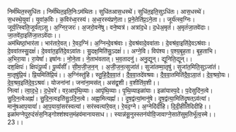

  
निर्म॑थित॒स्सुधि॑तः। निर्म॑थित॒इति॒निःऽम॑थितः। सुधि॑तआस॒धस्थे॑। सुधि॑त॒इति॒सुऽधि॑तः। आस॒धस्थे॑। स॒धस्थे॒युवा॑। युवा॑क॒विः। क॒विर॑ध्व॒रस्य॑। अ॒ध्व॒रस्य॑प्रणे॒ता। प्र॒ने॒तेति॑प्र॒ऽने॒ता।। जूर्य॑त्स्व॒ग्निः। जूर्य॒त्स्विति॒जूर्य॑त्ऽसु। अ॒ग्निर॒जरः॑। अ॒जरो॒वने॑षु। वने॒ष्वत्र॑। अत्रा॑द॒धे। द॒धेअ॒मृतं॑। अ॒मृतं॑जा॒तवे॑दाः। जा॒तवे॑दा॒इति॑जा॒तऽवे॑दाः।।  
अम॑थिष्ठां॒भार॑ता। भार॑तारे॒वत्। रे॒वद॒ग्निं। अ॒ग्निन्दे॒वश्र॑वाः। दे॒वश्र॑वादे॒ववा॑ताः। दे॒वश्र॑वा॒इति॑दे॒वऽश्र॑वाः। दे॒ववा॑तस्सु॒दक्षं॑। दे॒ववा॑त॒इति॑दे॒वऽवा॑तः। सु॒दक्ष॒मिति॑सु॒ऽदक्षं॑।। अग्ने॒वि। विप॑श्य। प॒श्य॒बृ॒ह॒ता। बृ॒ह॒ताभि। अ॒भिरा॒या। रा॒येषां॑। इषां॑नः। नो॒ने॒ता। ने॒ताभ॑वतात्। भ॒व॒तादनु॑। अनु॒द्यून्। द्यूनिति॒द्यून्।।  
दश॒क्षिपः॑। क्षिपः॑पू॒र्व्यं। पू॒र्व्यंसीं॑। सी॒म॒जी॒ज॒न॒न् । अ॒जी॒ज॒न॒त्सुजा॑तं। सुजा॑तम्मा॒तृषु॑। सुजा॑त॒मिति॒सुऽजा॑तं। मा॒तृषु॑प्रि॒यं। प्रि॒यमिति॑प्रि॒यं।। अ॒ग्निंस्तु॑हि। स्तु॒हि॒दै॒व॒वा॒तं। दै॒व॒वा॒तदे॑वश्रवः। दै॒व॒वा॒तमिति॑दै॒व॒ऽवा॒तं। दे॒व॒श्रवो॒यः। दे॒व॒श्रव॒इति॑दे॒व॒ऽश्रवः॑। योजना॑नां। जना॑ना॒मस॑त्। अस॑द्व॒शी। व॒शीति॑व॒शी।।  
नित्वा॑। त्वा॒द॒धे॒। द॒धे॒वरे॑। वर॒आपृ॑थि॒व्याः। आपृ॑थि॒व्याः। पृ॒थि॒व्याइळा॑याः। इळा॑यास्प॒दे। प॒देसुदि॑न॒त्वे। सु॒दि॒न॒त्वेअह्नां॑। सु॒दि॒न॒त्वइति॑सु॒ऽदि॒न॒त्वे। अह्ना॒मित्यह्नां॑।। दृ॒ष॒द्व॑त्यां॒मानु॑षे। दृ॒ष॒द्व॑त्या॒मिति॑दृ॒षत्ऽव॑त्यां। मानु॑षआप॒यायां॑। आ॒प॒यायां॒सर॑स्वत्यां। सर॑स्वत्यांरे॒वत्। रे॒वद॒ग्ने। अ॒ग्नेदि॑दीहि। दि॒दी॒हीति॑दिदीहि।।  
इळा॑मग्नेपुरु॒दंसं॑स॒निङ्गोश्श॑श्वत्त॒मंहव॑मानायसाध।। स्यान्न॑सू॒नुस्स्तन॑योवि॒जावाग्ने॒साते॑सुम॒तिर्भू॑त्व॒स्मे।। 23।।  
